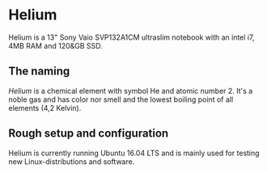 # Helium

Helium is a 13" Sony Vaio SVP132A1CM ultraslim notebook with an intel i7, 4MB RAM and 120&GB SSD.

## The naming
*Helium* is a chemical element with symbol He and atomic number 2. It's a noble gas and has color nor smell and the lowest boiling point of all elements (4,2 Kelvin).

## Rough setup and configuration
Helium is currently running Ubuntu 16.04 LTS and is mainly used for testing new Linux-distributions and software.
